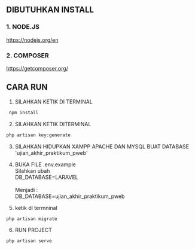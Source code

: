 ## DIBUTUHKAN INSTALL<br>
### 1. NODE.JS <br>
https://nodejs.org/en <br>
### 2. COMPOSER  <br>
https://getcomposer.org/

## CARA RUN <br>
1. SILAHKAN KETIK DI TERMINAL
```bash
 npm install
```

2. SILAHKAN KETIK DITERMINAL
```bash
php artisan key:generate 
```
3. SILAHKAN HIDUPKAN XAMPP APACHE DAN MYSQL
BUAT DATABASE <br>
'ujian_akhir_praktikum_pweb'

4. BUKA FILE .env.example <br>
Silahkan ubah <br>
DB_DATABASE=LARAVEL <br> <br>
Menjadi : <br>
DB_DATABASE=ujian_akhir_praktikum_pweb

5. ketik di termninal
```bash
php artisan migrate
```

6. RUN PROJECT
```bash
php artisan serve
```
